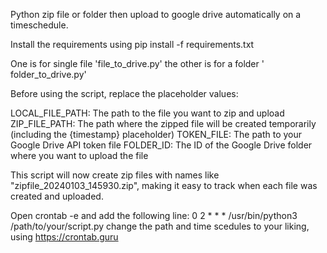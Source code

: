 
Python zip file or folder then upload to google drive automatically on a timeschedule.


Install the requirements using pip install -f requirements.txt

One is for single file 'file_to_drive.py' the other is for a folder ' folder_to_drive.py'

Before using the script, replace the placeholder values:

LOCAL_FILE_PATH: The path to the file you want to zip and upload
ZIP_FILE_PATH: The path where the zipped file will be created temporarily (including the {timestamp} placeholder)
TOKEN_FILE: The path to your Google Drive API token file
FOLDER_ID: The ID of the Google Drive folder where you want to upload the file

This script will now create zip files with names like "zipfile_20240103_145930.zip", making it easy to track when each file was created and uploaded.

Open crontab -e and add the following line:
0 2 * * * /usr/bin/python3 /path/to/your/script.py
change the path and time scedules to your liking, using https://crontab.guru



